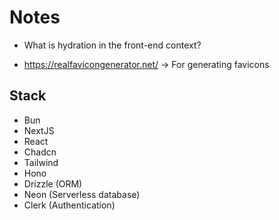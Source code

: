 # Notes

- What is hydration in the front-end context?

- https://realfavicongenerator.net/ -> For generating favicons

## Stack

- Bun
- NextJS
- React
- Chadcn
- Tailwind
- Hono
- Drizzle (ORM)
- Neon (Serverless database)
- Clerk (Authentication)
